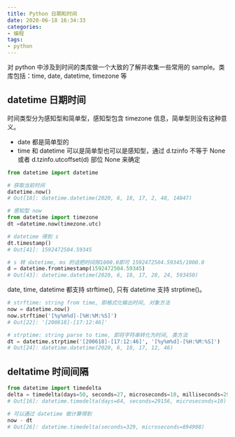 ```yaml
---
title: Python 日期和时间
date: 2020-06-18 16:34:33
categories:
- 编程
tags:
- python
---
```


对 python 中涉及到时间的类库做一个大致的了解并收集一些常用的 sample。类库包括：time, date, datetime, timezone 等

## datetime 日期时间

时间类型分为感知型和简单型，感知型包含 timezone 信息，简单型则没有这种意义。

* date 都是简单型的
* time 和 datetime 可以是简单型也可以是感知型，通过 d.tzinfo 不等于 None 或者 d.tzinfo.utcoffset(d) 部位 None 来确定

```python
from datetime import datetime

# 获取当前时间
datetime.now()
# Out[18]: datetime.datetime(2020, 6, 18, 17, 2, 48, 14847)

# 感知型 now
from datetime import timezone
dt =datetime.now(timezone.utc)

# datetime 得到 s
dt.timestamp()
# Out[41]: 1592472504.59345

# s 转 datetime, ms 的话把时间除1000.0即可 1592472504.59345/1000.0
d = datetime.fromtimestamp(1592472504.59345)
# Out[43]: datetime.datetime(2020, 6, 18, 17, 28, 24, 593450)
```

date, time, datetime 都支持 strftime(), 只有 datetime 支持 strptime()。

```python
# strftime: string from time, 即格式化输出时间, 对象方法
now = datetime.now()
now.strftime('[%y%m%d]-[%H:%M:%S]')
# Out[22]: '[200618]-[17:12:46]'

# strptime: string parse to time, 即将字符串转化为时间, 类方法
dt = datetime.strptime('[200618]-[17:12:46]', '[%y%m%d]-[%H:%M:%S]')
# Out[24]: datetime.datetime(2020, 6, 18, 17, 12, 46)
```

## deltatime 时间间隔

```python
from datetime import timedelta
delta = timedelta(days=50, seconds=27, microseconds=10, milliseconds=29000, minutes=5, hours=8, weeks=2)
# Out[16]: datetime.timedelta(days=64, seconds=29156, microseconds=10)

# 可以通过 datetime 做计算得到
now - dt
# Out[26]: datetime.timedelta(seconds=329, microseconds=894908)
```
